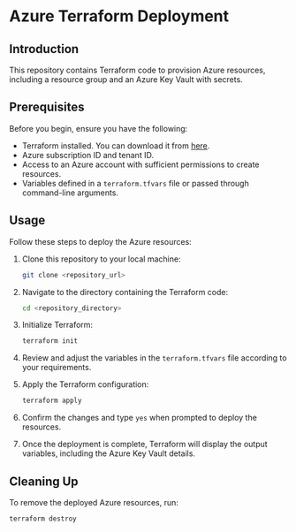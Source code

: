 # Azure Terraform Deployment

## Introduction

This repository contains Terraform code to provision Azure resources, including a resource group and an Azure Key Vault with secrets.

## Prerequisites

Before you begin, ensure you have the following:

- Terraform installed. You can download it from [here](https://www.terraform.io/downloads.html).
- Azure subscription ID and tenant ID.
- Access to an Azure account with sufficient permissions to create resources.
- Variables defined in a `terraform.tfvars` file or passed through command-line arguments.

## Usage

Follow these steps to deploy the Azure resources:

1. Clone this repository to your local machine:

    ```bash
    git clone <repository_url>
    ```

2. Navigate to the directory containing the Terraform code:

    ```bash
    cd <repository_directory>
    ```

3. Initialize Terraform:

    ```bash
    terraform init
    ```

4. Review and adjust the variables in the `terraform.tfvars` file according to your requirements.

5. Apply the Terraform configuration:

    ```bash
    terraform apply
    ```

6. Confirm the changes and type `yes` when prompted to deploy the resources.

7. Once the deployment is complete, Terraform will display the output variables, including the Azure Key Vault details.

## Cleaning Up

To remove the deployed Azure resources, run:

```bash
terraform destroy
